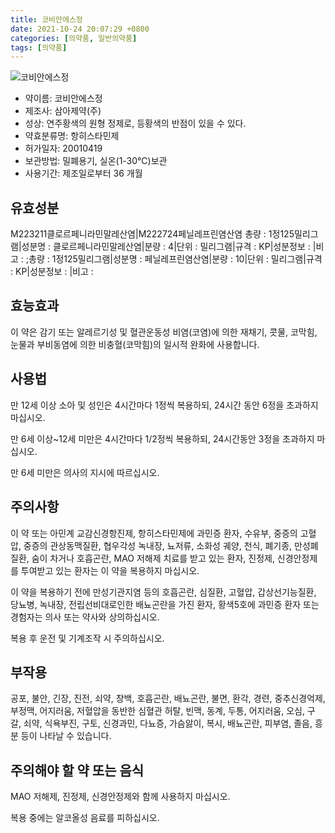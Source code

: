 ```yaml
---
title: 코비안에스정
date: 2021-10-24 20:07:29 +0800
categories: [의약품, 일반의약품]
tags: [의약품]
---
```

![코비안에스정](https://nedrug.mfds.go.kr/pbp/cmn/itemImageDownload/147427748827800116)

- 약이름: 코비안에스정
- 제조사: 삼아제약(주)
- 성상: 연주황색의 원형 정제로, 등황색의 반점이 있을 수 있다.
- 약효분류명: 항히스타민제
- 허가일자: 20010419
- 보관방법: 밀폐용기, 실온(1-30℃)보관
- 사용기간: 제조일로부터 36 개월
## 유효성분
M223211클로르페니라민말레산염|M222724페닐레프린염산염
총량 : 1정125밀리그램|성분명 : 클로르페니라민말레산염|분량 : 4|단위 : 밀리그램|규격 : KP|성분정보 : |비고 : ;총량 : 1정125밀리그램|성분명 : 페닐레프린염산염|분량 : 10|단위 : 밀리그램|규격 : KP|성분정보 : |비고 :
## 효능효과
이 약은 감기 또는 알레르기성 및 혈관운동성 비염(코염)에 의한 재채기, 콧물, 코막힘, 눈물과 부비동염에 의한 비충혈(코막힘)의 일시적 완화에 사용합니다.

## 사용법
만 12세 이상 소아 및 성인은 4시간마다 1정씩 복용하되, 24시간 동안 6정을 초과하지 마십시오.

만 6세 이상~12세 미만은 4시간마다 1/2정씩 복용하되, 24시간동안 3정을 초과하지 마십시오.

만 6세 미만은 의사의 지시에 따르십시오.

## 주의사항
이 약 또는 아민계 교감신경항진제, 항히스타민제에 과민증 환자, 수유부, 중증의 고혈압, 중증의 관상동맥질환, 협우각성 녹내장, 뇨저류, 소화성 궤양, 천식, 폐기종, 만성폐질환, 숨이 차거나 호흡곤란, MAO 저해제 치료를 받고 있는 환자, 진정제, 신경안정제를 투여받고 있는 환자는 이 약을 복용하지 마십시오.

이 약을 복용하기 전에 만성기관지염 등의 호흡곤란, 심질환, 고혈압, 갑상선기능질환, 당뇨병, 녹내장, 전립선비대로인한 배뇨곤란을 가진 환자, 황색5호에 과민증 환자 또는 경험자는 의사 또는 약사와 상의하십시오.

복용 후 운전 및 기계조작 시 주의하십시오.

## 부작용
공포, 불안, 긴장, 진전, 쇠약, 창백, 호흡곤란, 배뇨곤란, 불면, 환각, 경련, 중추신경억제, 부정맥, 어지러움, 저혈압을 동반한 심혈관 허탈, 빈맥, 동계, 두통, 어지러움, 오심, 구갈, 쇠약, 식욕부진, 구토, 신경과민, 다뇨증, 가슴앓이, 복시, 배뇨곤란, 피부염, 졸음, 흥분 등이 나타날 수 있습니다.

## 주의해야 할 약 또는 음식
MAO 저해제, 진정제, 신경안정제와 함께 사용하지 마십시오.

복용 중에는 알코올성 음료를 피하십시오.

